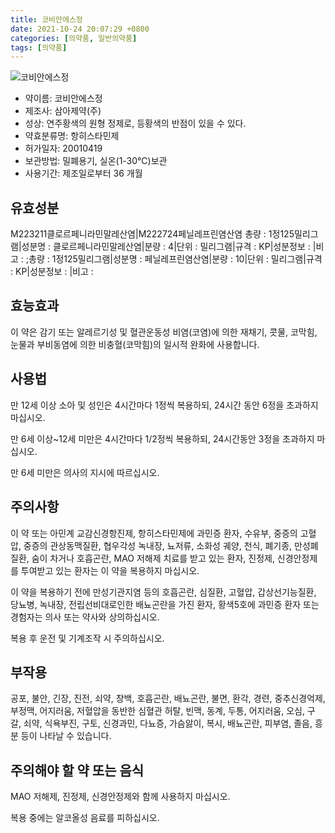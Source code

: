 ```yaml
---
title: 코비안에스정
date: 2021-10-24 20:07:29 +0800
categories: [의약품, 일반의약품]
tags: [의약품]
---
```

![코비안에스정](https://nedrug.mfds.go.kr/pbp/cmn/itemImageDownload/147427748827800116)

- 약이름: 코비안에스정
- 제조사: 삼아제약(주)
- 성상: 연주황색의 원형 정제로, 등황색의 반점이 있을 수 있다.
- 약효분류명: 항히스타민제
- 허가일자: 20010419
- 보관방법: 밀폐용기, 실온(1-30℃)보관
- 사용기간: 제조일로부터 36 개월
## 유효성분
M223211클로르페니라민말레산염|M222724페닐레프린염산염
총량 : 1정125밀리그램|성분명 : 클로르페니라민말레산염|분량 : 4|단위 : 밀리그램|규격 : KP|성분정보 : |비고 : ;총량 : 1정125밀리그램|성분명 : 페닐레프린염산염|분량 : 10|단위 : 밀리그램|규격 : KP|성분정보 : |비고 :
## 효능효과
이 약은 감기 또는 알레르기성 및 혈관운동성 비염(코염)에 의한 재채기, 콧물, 코막힘, 눈물과 부비동염에 의한 비충혈(코막힘)의 일시적 완화에 사용합니다.

## 사용법
만 12세 이상 소아 및 성인은 4시간마다 1정씩 복용하되, 24시간 동안 6정을 초과하지 마십시오.

만 6세 이상~12세 미만은 4시간마다 1/2정씩 복용하되, 24시간동안 3정을 초과하지 마십시오.

만 6세 미만은 의사의 지시에 따르십시오.

## 주의사항
이 약 또는 아민계 교감신경항진제, 항히스타민제에 과민증 환자, 수유부, 중증의 고혈압, 중증의 관상동맥질환, 협우각성 녹내장, 뇨저류, 소화성 궤양, 천식, 폐기종, 만성폐질환, 숨이 차거나 호흡곤란, MAO 저해제 치료를 받고 있는 환자, 진정제, 신경안정제를 투여받고 있는 환자는 이 약을 복용하지 마십시오.

이 약을 복용하기 전에 만성기관지염 등의 호흡곤란, 심질환, 고혈압, 갑상선기능질환, 당뇨병, 녹내장, 전립선비대로인한 배뇨곤란을 가진 환자, 황색5호에 과민증 환자 또는 경험자는 의사 또는 약사와 상의하십시오.

복용 후 운전 및 기계조작 시 주의하십시오.

## 부작용
공포, 불안, 긴장, 진전, 쇠약, 창백, 호흡곤란, 배뇨곤란, 불면, 환각, 경련, 중추신경억제, 부정맥, 어지러움, 저혈압을 동반한 심혈관 허탈, 빈맥, 동계, 두통, 어지러움, 오심, 구갈, 쇠약, 식욕부진, 구토, 신경과민, 다뇨증, 가슴앓이, 복시, 배뇨곤란, 피부염, 졸음, 흥분 등이 나타날 수 있습니다.

## 주의해야 할 약 또는 음식
MAO 저해제, 진정제, 신경안정제와 함께 사용하지 마십시오.

복용 중에는 알코올성 음료를 피하십시오.

